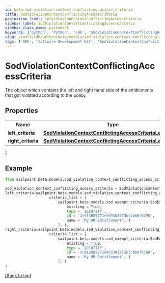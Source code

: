 ```yaml
---
id: beta-sod-violation-context-conflicting-access-criteria
title: SodViolationContextConflictingAccessCriteria
pagination_label: SodViolationContextConflictingAccessCriteria
sidebar_label: SodViolationContextConflictingAccessCriteria
sidebar_class_name: pythonsdk
keywords: ['python', 'Python', 'sdk', 'SodViolationContextConflictingAccessCriteria', 'BetaSodViolationContextConflictingAccessCriteria'] 
slug: /tools/sdk/python/beta/models/sod-violation-context-conflicting-access-criteria
tags: ['SDK', 'Software Development Kit', 'SodViolationContextConflictingAccessCriteria', 'BetaSodViolationContextConflictingAccessCriteria']
---
```


# SodViolationContextConflictingAccessCriteria

The object which contains the left and right hand side of the entitlements that got violated according to the policy.

## Properties

Name | Type | Description | Notes
------------ | ------------- | ------------- | -------------
**left_criteria** | [**SodViolationContextConflictingAccessCriteriaLeftCriteria**](sod-violation-context-conflicting-access-criteria-left-criteria) |  | [optional] 
**right_criteria** | [**SodViolationContextConflictingAccessCriteriaLeftCriteria**](sod-violation-context-conflicting-access-criteria-left-criteria) |  | [optional] 
}

## Example

```python
from sailpoint.beta.models.sod_violation_context_conflicting_access_criteria import SodViolationContextConflictingAccessCriteria

sod_violation_context_conflicting_access_criteria = SodViolationContextConflictingAccessCriteria(
left_criteria=sailpoint.beta.models.sod_violation_context_conflicting_access_criteria_left_criteria.SodViolationContext_conflictingAccessCriteria_leftCriteria(
                    criteria_list = [
                        sailpoint.beta.models.sod_exempt_criteria.SodExemptCriteria(
                            existing = True, 
                            type = 'IDENTITY', 
                            id = '2c918085771e9d3301773b3cb66f6398', 
                            name = 'My HR Entitlement', )
                        ], ),
right_criteria=sailpoint.beta.models.sod_violation_context_conflicting_access_criteria_left_criteria.SodViolationContext_conflictingAccessCriteria_leftCriteria(
                    criteria_list = [
                        sailpoint.beta.models.sod_exempt_criteria.SodExemptCriteria(
                            existing = True, 
                            type = 'IDENTITY', 
                            id = '2c918085771e9d3301773b3cb66f6398', 
                            name = 'My HR Entitlement', )
                        ], )
)

```
[[Back to top]](#) 


